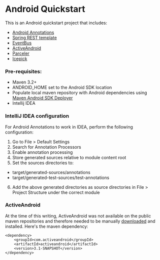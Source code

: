 # Android Quickstart

This is an Android quickstart project that includes:

* [Android Annotations](http://androidannotations.org/)
* [Spring REST template](https://github.com/excilys/androidannotations/wiki/Rest%20API)
* [EventBus](https://github.com/greenrobot/EventBus)
* [ActiveAndroid](https://github.com/pardom/ActiveAndroid)
* [Parceler](https://github.com/johncarl81/parceler)
* [Icepick](https://github.com/frankiesardo/icepick)

### Pre-requisites:

* Maven 3.2+
* ANDROID_HOME set to the Android SDK location
* Populate local maven repository with Android dependencies using [Maven Android SDK Deployer](https://github.com/simpligility/maven-android-sdk-deployer)
* Intellij IDEA

### IntelliJ IDEA configuration

For Android Annotations to work in IDEA, perform the following configuration:

1. Go to File > Default Settings
2. Search for Annotation Processors
3. Enable annotation processing
4. Store generated sources relative to module content root
5. Set the sources directories to:
* target/generated-sources/annotations
* target/generated-test-sources/test-annotations
6. Add the above generated directories as source directories in File > Project Structure under the correct module

### ActiveAndroid

At the time of this writing, ActiveAndroid was not available on the public maven repositories
and therefore needed to be manually [downloaded](https://github.com/pardom/ActiveAndroid.git)
and installed. Here's the maven dependency:

```
<dependency>
	<groupId>com.activeandroid</groupId>
	<artifactId>activeandroid</artifactId>
	<version>3.1-SNAPSHOT</version>
</dependency>
```
